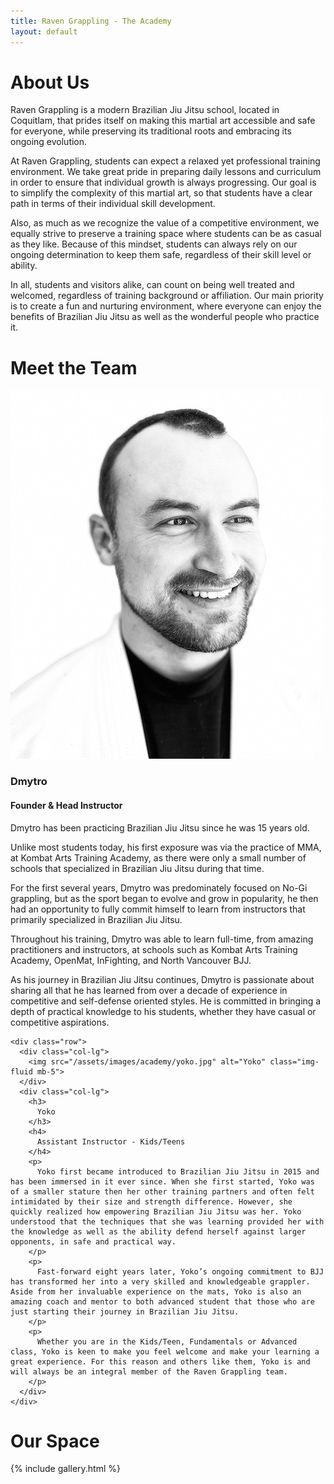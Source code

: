 ```yaml
---
title: Raven Grappling - The Academy
layout: default
---
```


<div class="container py-5 px-4 p-lg-5">
  <h1 class="text-center">About Us</h1>

  <p>
    Raven Grappling is a modern Brazilian Jiu Jitsu school, located in Coquitlam, that prides itself on making this martial art accessible and safe for everyone, while preserving its traditional roots and embracing its ongoing evolution.
  </p>
  <p>
    At Raven Grappling, students can expect a relaxed yet professional training environment. We take great pride in preparing daily lessons and curriculum in order to ensure that individual growth is always progressing. Our goal is to simplify the complexity of this martial art, so that students have a clear path in terms of their individual skill development.
  </p>
  <p>
    Also, as much as we recognize the value of a competitive environment, we equally strive to preserve a training space where students can be as casual as they like. Because of this mindset, students can always rely on our ongoing determination to keep them safe, regardless of their skill level or ability.
  </p>
  <p>
    In all, students and visitors alike, can count on being well treated and welcomed, regardless of training background or affiliation. Our main priority is to create a fun and nurturing environment, where everyone can enjoy the benefits of Brazilian Jiu Jitsu as well as the wonderful people who practice it.
  </p>
</div>

<div class="container py-5 px-4 p-lg-5 rg-container-bg">
  <h1 class="text-center">Meet the Team</h1>

  <div class="row">
    <div class="col-lg">
      <img src="/assets/images/academy/dmytro.jpg" alt="Dmytro" class="img-fluid mb-5">
    </div>
    <div class="col-lg">
      <h3>
        Dmytro
      </h3>
      <h4>
        Founder & Head Instructor
      </h4>
      <p>
        Dmytro has been practicing Brazilian Jiu Jitsu since he was 15 years old.
      </p>
      <p>
        Unlike most students today, his first exposure was via the practice of MMA, at Kombat Arts Training Academy, as there were only a small number of schools that specialized in Brazilian Jiu Jitsu during that time.
      </p>
      <p>
        For the first several years, Dmytro was predominately focused on No-Gi grappling, but as the sport began to evolve and grow in popularity, he then had an opportunity to fully commit himself to learn from instructors that primarily specialized in Brazilian Jiu Jitsu.
      </p>
      <p>
        Throughout his training, Dmytro was able to learn full-time, from amazing practitioners and instructors, at schools such as Kombat Arts Training Academy, OpenMat, InFighting, and North Vancouver BJJ.
      </p>
      <p>
        As his journey in Brazilian Jiu Jitsu continues, Dmytro is passionate about sharing all that he has learned from over a decade of experience in competitive and self-defense oriented styles. He is committed in bringing a depth of practical knowledge to his students, whether they have casual or competitive aspirations.
      </p>
    </div>

    <div class="row">
      <div class="col-lg">
        <img src="/assets/images/academy/yoko.jpg" alt="Yoko" class="img-fluid mb-5">
      </div>
      <div class="col-lg">
        <h3>
          Yoko
        </h3>
        <h4>
          Assistant Instructor - Kids/Teens
        </h4>
        <p>
          Yoko first became introduced to Brazilian Jiu Jitsu in 2015 and has been immersed in it ever since. When she first started, Yoko was of a smaller stature then her other training partners and often felt intimidated by their size and strength difference. However, she quickly realized how empowering Brazilian Jiu Jitsu was her. Yoko understood that the techniques that she was learning provided her with the knowledge as well as the ability defend herself against larger opponents, in safe and practical way.
        </p>
        <p>
          Fast-forward eight years later, Yoko’s ongoing commitment to BJJ has transformed her into a very skilled and knowledgeable grappler. Aside from her invaluable experience on the mats, Yoko is also an amazing coach and mentor to both advanced student that those who are just starting their journey in Brazilian Jiu Jitsu. 
        </p>  
        <p>
          Whether you are in the Kids/Teen, Fundamentals or Advanced class, Yoko is keen to make you feel welcome and make your learning a great experience. For this reason and others like them, Yoko is and will always be an integral member of the Raven Grappling team.
        </p>  
      </div>
    </div>
  </div>
</div>

<div class="container py-5 px-4 p-lg-5 ">
  <h1 class="text-center">Our Space</h1>

  {% include gallery.html %}
</div>
